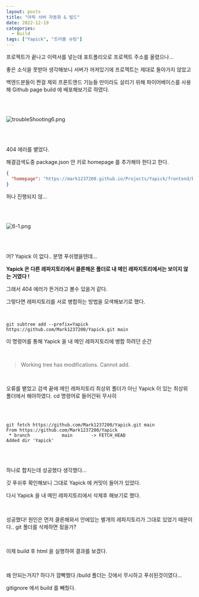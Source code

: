 ```yaml
---
layout: posts
title: "야픽 서버 자동화 & 빌드"
date: 2022-12-19
categories:
  - Build
tags: ["Yapick", "트러블 슈팅"]
---
```


프로젝트가 끝나고 이력서를 넣는데 포트폴리오로 프로젝트 주소를 올렸으나...

좋은 소식을 못받아 생각해보니 서버가 꺼져있기에 프로젝트는 제대로 돌아가지 않았고

백엔드분들이 짠걸 제외 프론트엔드 기능들 만이라도 살리기 위해 파이어베이스를 사용해 Github page build 에 배포해보기로 하였다.

<br>
<br>

![troubleShooting6.png](/assets/img/troubleShooting6.png)

<br>
<br>

404 에러를 뱉었다.

해결검색도중 package.json 안 키로 homepage 를 추가해야 한다고 한다.

```json
{
  "homepage": "https://mark1237200.github.io/Projects/Yapick/frontend/build/index.html"
}
```

허나 진행되지 않...

<br>
<br>

![6-1.png](/assets/img/6-1.png)

<br>
<br>

어? Yapick 이 없다.. 분명 푸쉬했을텐데...

**Yapick 은 다른 레파지토리에서 클론해온 폴더로 내 메인 레파지토리에서는 보이지 않는 거였다 !**

그래서 404 에러가 뜬거라고 볼수 있을거 같다.

그렇다면 레파지토리를 서로 병합하는 방법을 모색해보기로 했다.

<br>

```
git subtree add --prefix=Yapick https://github.com/Mark1237200/Yapick.git main
```

이 명령어를 통해 Yapick 을 내 메인 레파지토리에 병합 하려던 순간

<br>

> Working tree has modifications. Cannot add.

<br>

오류를 뱉었고 검색 끝에 메인 레파지토리 최상위 폴더가 아닌 Yapick 이 있는 최상위 폴더에서 해야하였다. cd 명령어로 들어간뒤 무사히

<br>
<br>

```
git fetch https://github.com/Mark1237200/Yapick.git main
From https://github.com/Mark1237200/Yapick
 * branch            main       -> FETCH_HEAD
Added dir 'Yapick'
```

<br>
<br>

하나로 합치는데 성공했다 생각했다...

깃 푸쉬후 확인해보니 그대로 Yapick 에 커밋이 들어가 있었다.

다시 Yapick 을 내 메인 레파지토리에서 삭제후 해보기로 했다.

<br>

성공했다! 원인은 먼저 클론해와서 안에있는 별개의 레파지토리가 그대로 있었기 때문이다.. git 폴더를 삭제하면 됬을가?

<br>

이제 build 후 html 을 실행하여 결과를 보겠다.

<br>

왜 안되는거지? 하다가 깜빡했다 /build 폴더는 깃에서 무시하고 푸쉬된것이였다...

gitignore 에서 build 를 빼줬다.
